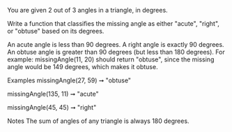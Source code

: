 You are given 2 out of 3 angles in a triangle, in degrees.

Write a function that classifies the missing angle as either "acute", "right", or "obtuse" based on its degrees.

An acute angle is less than 90 degrees.
A right angle is exactly 90 degrees.
An obtuse angle is greater than 90 degrees (but less than 180 degrees).
For example: missingAngle(11, 20) should return "obtuse", since the missing angle would be 149 degrees, which makes it obtuse.

Examples
missingAngle(27, 59) ➞ "obtuse"

missingAngle(135, 11) ➞ "acute"

missingAngle(45, 45) ➞ "right"

Notes
The sum of angles of any triangle is always 180 degrees.